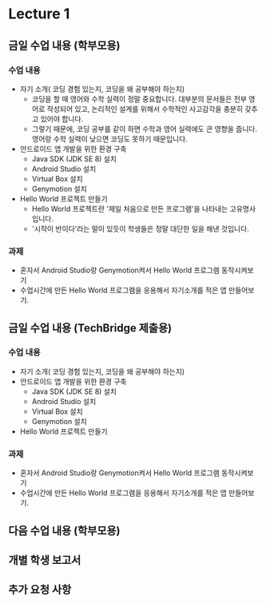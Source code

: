 # Lecture 1

## 금일 수업 내용 (학부모용)
### 수업 내용
- 자기 소개( 코딩 경험 있는지, 코딩을 왜 공부해야 하는지)
    - 코딩을 할 때 영어와 수학 실력이 정말 중요합니다. 대부분의 문서들은 전부 영어로 작성되어 있고, 논리적인 설계를 위해서 수학적인 사고감각을 충분히 갖추고 있어야 합니다.
    - 그렇기 때문에, 코딩 공부를 같이 하면 수학과 영어 실력에도 큰 영향을 줍니다. 영어랑 수학 실력이 낮으면 코딩도 못하기 때문입니다.
- 안드로이드 앱 개발을 위한 환경 구축
    - Java SDK (JDK SE 8) 설치
    - Android Studio 설치
    - Virtual Box 설치
    - Genymotion 설치
- Hello World 프로젝트 만들기
    - Hello World 프로젝트란 '제일 처음으로 만든 프로그램'을 나타내는 고유명사입니다.
    - '시작이 반이다'라는 말이 있듯이 학생들은 정말 대단한 일을 해낸 것입니다.

### 과제
- 혼자서 Android Studio랑 Genymotion켜서 Hello World 프로그램 동작시켜보기
- 수업시간에 만든 Hello World 프로그램을 응용해서 자기소개를 적은 앱 만들어보기. 

## 금일 수업 내용 (TechBridge 제출용)
### 수업 내용
- 자기 소개( 코딩 경험 있는지, 코딩을 왜 공부해야 하는지)
- 안드로이드 앱 개발을 위한 환경 구축
    - Java SDK (JDK SE 8) 설치
    - Android Studio 설치
    - Virtual Box 설치
    - Genymotion 설치
- Hello World 프로젝트 만들기

### 과제
- 혼자서 Android Studio랑 Genymotion켜서 Hello World 프로그램 동작시켜보기
- 수업시간에 만든 Hello World 프로그램을 응용해서 자기소개를 적은 앱 만들어보기.

## 다음 수업 내용 (학부모용)


## 개별 학생 보고서

## 추가 요청 사항